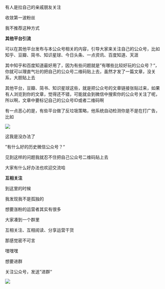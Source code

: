 有人是拉自己的亲戚朋友关注

收敛第一波粉丝

我不推荐这种方式

**其他平台引流**

可以在其他平台发布与本公众号相关的内容，引导大家来关注自己的公众号，比如知乎、豆瓣、简书、知识星球、今日头条、一点资讯、百度知道、天涯

其中知乎和百度知道最好用了，因为有些问题就是”有哪些比较好玩的公众号？“，你就可以理直气壮的把自己的公众号二维码贴上去，虽然才发了一篇文章，没关系，大胆贴上去

其他平台，豆瓣、简书、知识星球这些，就是把公众号的文章链接张贴过来，如果有人浏览到你的文章，觉得还不错，可能就会到微信中搜索你的公众号关注了呢，所以啊，文章中要标记自己的公众号ID或者二维码啊

有一点恶心的是，有些平台做了反垃圾策略，他系统自动检测你是不是在打广告，比如

![](https://imgconvert.csdnimg.cn/aHR0cHM6Ly90dmExLnNpbmFpbWcuY24vbGFyZ2UvMDA4MzFyU1RseTFnZGxtdW1hazRxajMwa3UxMTJtejQuanBn?x-oss-process=image/format,png)

这我是没办法了

”有什么好的历史微信公众号？“

见到这样的问题我就忍不住把自己公众号二维码贴上去

大家有什么好办法也欢迎交流哈

**互相关注**

到这里的时候

我发现我不是孤独的

想要涨粉的运营者其实有很多

大家凑到一个群里

互相关注、互相阅读、分享运营干货

那感觉密不可言

嘿嘿嘿

想要进群

关注公众号，发送”进群“

![](https://imgconvert.csdnimg.cn/aHR0cHM6Ly90dmExLnNpbmFpbWcuY24vbGFyZ2UvMDA4MzFyU1RseTFnZGxuMHAwNHZqajMwNzYwNzZteG0uanBn?x-oss-process=image/format,png)